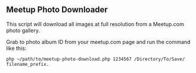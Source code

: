 ## Meetup Photo Downloader ##

This script will download all images at full resolution from a Meetup.com photo gallery. 

Grab to photo album ID from your meetup.com page and run the command like this:

    php ~/path/to/meetup-photo-download.php 1234567 /Directory/To/Save/ filename_prefix.